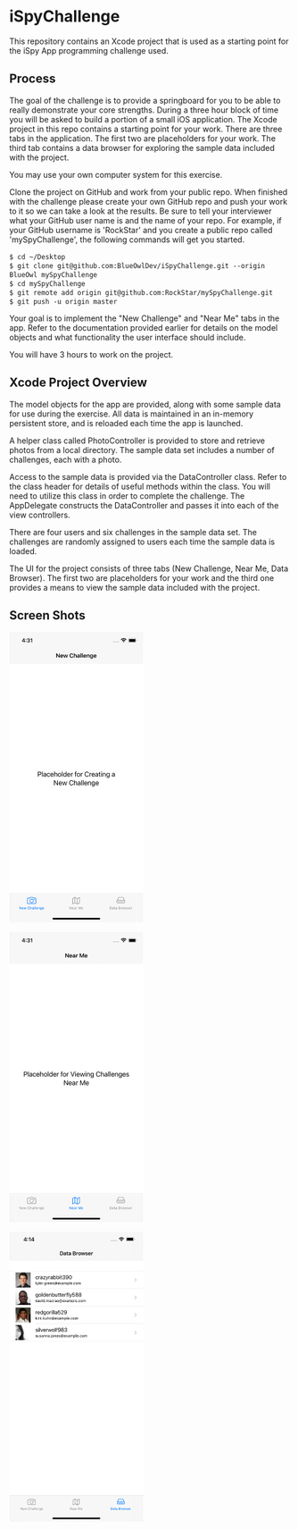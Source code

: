 # iSpyChallenge

This repository contains an Xcode project that is used as a starting point for the iSpy App programming challenge used.

## Process

The goal of the challenge is to provide a springboard for you to be able to really demonstrate your core strengths.  During a three hour block of time you will be asked to build a portion of a small iOS application.  The Xcode project in this repo contains a starting point for your work. There are three tabs in the application. The first two are placeholders for  your work. The third tab contains a data browser for exploring the sample data included with the project.

You may use your own computer system for this exercise.  

Clone the project on GitHub and work from your public repo.  When finished with the challenge please create your own GitHub repo and push your work to it so we can take a look at the results.  Be sure to tell your interviewer what your GitHub user name is and the name of your repo.  For example, if your GitHub username is 'RockStar' and you create a public repo called 'mySpyChallenge', the following commands will get you started.

````
$ cd ~/Desktop
$ git clone git@github.com:BlueOwlDev/iSpyChallenge.git --origin BlueOwl mySpyChallenge
$ cd mySpyChallenge
$ git remote add origin git@github.com:RockStar/mySpyChallenge.git
$ git push -u origin master
````

Your goal is to implement the "New Challenge" and "Near Me" tabs in the app.  Refer to the documentation provided earlier for details on the model objects and what functionality the user interface should include.

You will have 3 hours to work on the project. 

## Xcode Project Overview

The model objects for the app are provided, along with some sample data for use during the exercise.  All data is maintained in an in-memory persistent store, and is reloaded each time the app is launched.
 
A helper class called PhotoController is provided to store and retrieve photos from a local directory.  The sample data set includes a number of challenges, each with a photo.

Access to the sample data is provided via the DataController class. Refer to the class header for details of useful methods within the class.  You will need to utilize this class in order to complete the challenge.  The AppDelegate constructs the DataController and passes it into each of the view controllers.

There are four users and six challenges in the sample data set.  The challenges are randomly assigned to users each time the sample data is loaded.

The UI for the project consists of three tabs (New Challenge, Near Me, Data Browser).  The first two are placeholders for your work and the third one provides a means to view the sample data included with the project.

## Screen Shots

<kbd><img src="NewChallenge.png" alt="New Challenge" width="240"/>

<kbd><img src="NearMe.png" alt="Near Me" width="240"/>

<kbd><img src="DataBrowser.png" alt="Data Browser" width="240"/>
